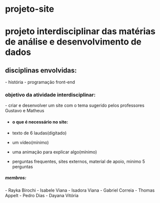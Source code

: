 # projeto-site

<h1> projeto interdisciplinar das matérias de análise e desenvolvimento de dados </h1>

<h2> disciplinas envolvidas: </h2>
- história 
- programação front-end

<h3> objetivo da atividade interdisciplinar:</h3>
- criar e desenvolver um site com o tema sugerido pelos professores Gustavo e Matheus

- <h4> o que é necessário no site:</h4>

- texto de 6 laudas(digitado)
- um vídeo(mínimo)
- uma animação para explicar algo(mínimo)
- perguntas frequentes, sites externos, material de apoio, minimo 5 perguntas

 <h5> membros:</h5>
- Rayka Birochi
- Isabele Viana
- Isadora Viana
- Gabriel Correia
- Thomas Appelt
- Pedro Dias
- Dayana Vitória
